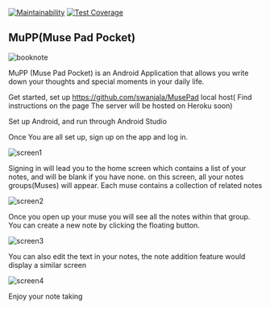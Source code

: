[![Maintainability](https://api.codeclimate.com/v1/badges/a99a88d28ad37a79dbf6/maintainability)](https://codeclimate.com/github/codeclimate/codeclimate/maintainability) [![Test Coverage](https://api.codeclimate.com/v1/badges/a99a88d28ad37a79dbf6/test_coverage)](https://codeclimate.com/github/codeclimate/codeclimate/test_coverage)

## MuPP(Muse Pad Pocket)

![booknote](https://user-images.githubusercontent.com/24252450/41944068-c58e0936-79ae-11e8-81d7-816af1cb745f.png)

MuPP (Muse Pad Pocket) is an Android Application that allows you write down your thoughts and special moments in your daily life.

Get started, set up https://github.com/swanjala/MusePad local host( Find instructions on the page The server will be hosted on Heroku soon)

 Set up Android, and run through Android Studio
 
 Once You are all set up, sign up on the app and log in. 
 
![screen1](https://user-images.githubusercontent.com/24252450/42138921-e1caeb36-7d8d-11e8-8016-69e965653f1c.png)

Signing in will lead you to the home screen which contains a list of your notes, and will be blank if you have none.
on this screen, all your notes groups(Muses) will appear. Each muse contains a collection of related notes

![screen2](https://user-images.githubusercontent.com/24252450/42138922-e2035944-7d8d-11e8-98ce-d7747cb14051.png)

Once you open up your muse you will see all the notes within that group. You can create a new note by clicking 
the floating button.

![screen3](https://user-images.githubusercontent.com/24252450/42138923-e2349fc2-7d8d-11e8-8d41-c32c4b3fc8ac.png)

You can also edit the text in your notes, the note addition feature would display a similar screen

![screen4](https://user-images.githubusercontent.com/24252450/42138924-e268c504-7d8d-11e8-87ce-94cd158b12c7.png)

Enjoy your note taking